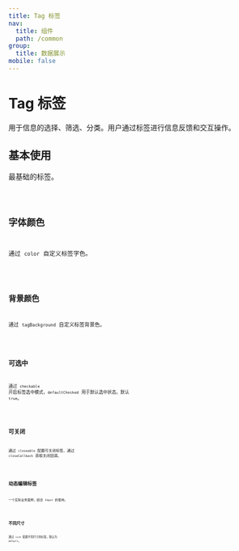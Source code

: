 ```yaml
---
title: Tag 标签
nav:
  title: 组件
  path: /common
group:
  title: 数据展示
mobile: false
---
```


# Tag 标签

用于信息的选择、筛选、分类。用户通过标签进行信息反馈和交互操作。

## 基本使用

最基础的标签。

<code src="./demos/index1.tsx"/>

## 字体颜色

通过 `color` 自定义标签字色。

<code src="./demos/index2.tsx"/>

## 背景颜色

通过 `tagBackground` 自定义标签背景色。

<code src="./demos/index3.tsx"/>

## 可选中

通过 `checkable` 开启标签选中模式，`defaultChecked` 用于默认选中状态。默认 `true`。

<code src="./demos/index4.tsx" />

## 可关闭

通过 `closeable` 配置可关闭标签，通过 `closeCallback` 获取关闭回调。

<code src="./demos/index5.tsx" />

## 动态编辑标签

一个实际业务案例，结合 `Input` 的使用。

<code src="./demos/index6.tsx" />

## 不同尺寸

通过 `size` 配置不同尺寸的标签，默认为 `default`。

<code src="./demos/index7.tsx" />

<API />